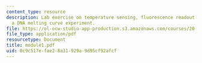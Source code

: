 ```yaml
---
content_type: resource
description: Lab exercise on temperature sensing, fluorescence readout system, and
  a DNA melting curve experiment.
file: https://ol-ocw-studio-app-production.s3.amazonaws.com/courses/20-309-biological-engineering-ii-instrumentation-and-measurement-fall-2006/0c9c517efae28a31929a9d95cf92afcf_module1.pdf
file_type: application/pdf
resourcetype: Document
title: module1.pdf
uid: 0c9c517e-fae2-8a31-929a-9d95cf92afcf
---
```

